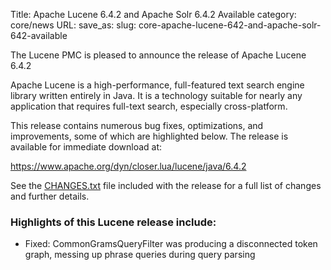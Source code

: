 Title: Apache Lucene 6.4.2 and Apache Solr 6.4.2 Available
category: core/news
URL: 
save_as: 
slug: core-apache-lucene-642-and-apache-solr-642-available

The Lucene PMC is pleased to announce the release of Apache Lucene 6.4.2

Apache Lucene is a high-performance, full-featured text search engine
library written entirely in Java. It is a technology suitable for nearly
any application that requires full-text search, especially cross-platform.

This release contains numerous bug fixes, optimizations, and
improvements, some of which are highlighted below.
The release is available for immediate download at:

  <https://www.apache.org/dyn/closer.lua/lucene/java/6.4.2>

See the [CHANGES.txt](/core/6_4_2/changes/Changes.html) file included with the
release for a full list of changes and further details.

### Highlights of this Lucene release include:

  * Fixed: CommonGramsQueryFilter was producing a disconnected token graph, messing up phrase queries during query parsing

